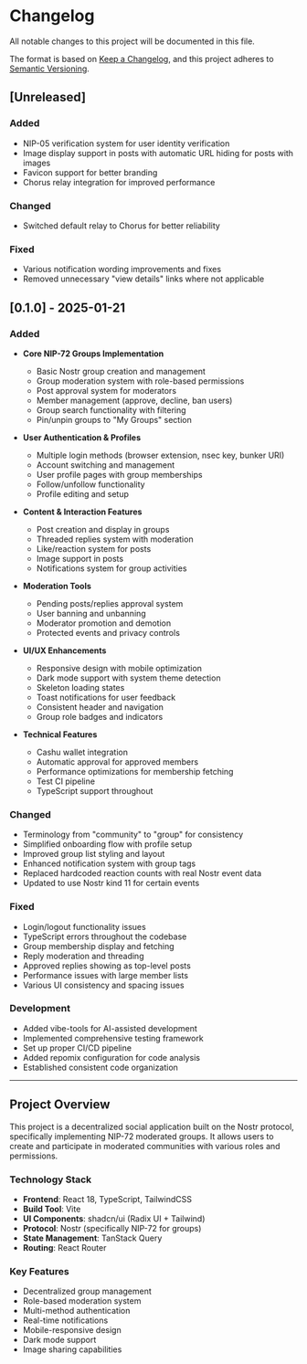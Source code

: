 # Changelog

All notable changes to this project will be documented in this file.

The format is based on [Keep a Changelog](https://keepachangelog.com/en/1.0.0/),
and this project adheres to [Semantic Versioning](https://semver.org/spec/v2.0.0.html).

## [Unreleased]

### Added
- NIP-05 verification system for user identity verification
- Image display support in posts with automatic URL hiding for posts with images
- Favicon support for better branding
- Chorus relay integration for improved performance

### Changed
- Switched default relay to Chorus for better reliability

### Fixed
- Various notification wording improvements and fixes
- Removed unnecessary "view details" links where not applicable

## [0.1.0] - 2025-01-21

### Added
- **Core NIP-72 Groups Implementation**
  - Basic Nostr group creation and management
  - Group moderation system with role-based permissions
  - Post approval system for moderators
  - Member management (approve, decline, ban users)
  - Group search functionality with filtering
  - Pin/unpin groups to "My Groups" section

- **User Authentication & Profiles**
  - Multiple login methods (browser extension, nsec key, bunker URI)
  - Account switching and management
  - User profile pages with group memberships
  - Follow/unfollow functionality
  - Profile editing and setup

- **Content & Interaction Features**
  - Post creation and display in groups
  - Threaded replies system with moderation
  - Like/reaction system for posts
  - Image support in posts
  - Notifications system for group activities

- **Moderation Tools**
  - Pending posts/replies approval system
  - User banning and unbanning
  - Moderator promotion and demotion
  - Protected events and privacy controls

- **UI/UX Enhancements**
  - Responsive design with mobile optimization
  - Dark mode support with system theme detection
  - Skeleton loading states
  - Toast notifications for user feedback
  - Consistent header and navigation
  - Group role badges and indicators

- **Technical Features**
  - Cashu wallet integration
  - Automatic approval for approved members
  - Performance optimizations for membership fetching
  - Test CI pipeline
  - TypeScript support throughout

### Changed
- Terminology from "community" to "group" for consistency
- Simplified onboarding flow with profile setup
- Improved group list styling and layout
- Enhanced notification system with group tags
- Replaced hardcoded reaction counts with real Nostr event data
- Updated to use Nostr kind 11 for certain events

### Fixed
- Login/logout functionality issues
- TypeScript errors throughout the codebase
- Group membership display and fetching
- Reply moderation and threading
- Approved replies showing as top-level posts
- Performance issues with large member lists
- Various UI consistency and spacing issues

### Development
- Added vibe-tools for AI-assisted development
- Implemented comprehensive testing framework
- Set up proper CI/CD pipeline
- Added repomix configuration for code analysis
- Established consistent code organization

---

## Project Overview

This project is a decentralized social application built on the Nostr protocol, specifically implementing NIP-72 moderated groups. It allows users to create and participate in moderated communities with various roles and permissions.

### Technology Stack
- **Frontend**: React 18, TypeScript, TailwindCSS
- **Build Tool**: Vite
- **UI Components**: shadcn/ui (Radix UI + Tailwind)
- **Protocol**: Nostr (specifically NIP-72 for groups)
- **State Management**: TanStack Query
- **Routing**: React Router

### Key Features
- Decentralized group management
- Role-based moderation system
- Multi-method authentication
- Real-time notifications
- Mobile-responsive design
- Dark mode support
- Image sharing capabilities